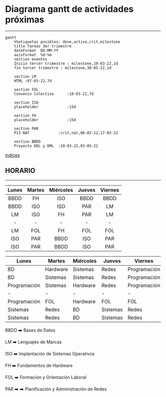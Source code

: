 # Diagrama gantt de actividades próximas
---
```mermaid
gantt
    %%etiquetas posibles: done,active,crit,milestone
    title Tareas 3er trimestre
    dateFormat  DD-MM-YY
    axisFormat  %d-%m
    section eventos
    Inicio tercer trimestre : milestone,10-03-22,1d
    fin tercer trimestre : milestone,30-05-22,1d

    section LM
    HTML :07-03-22,7d

    section FOL
	Convenio Colectivo      :10-03-22,7d

    section ISO
    placeholder             :15d

    section FH
    placeholder             :15d

    section PAR
    P13 NAT             :crit,nat,08-03-22,17-03-22

    section BBDD
    Proyecto DDL y DML  :10-03-22,03-05-22

```

[indices](indices.md)


## HORARIO

---

| Lunes | Martes | Miércoles | Jueves | Viernes |
|:-----:|:------:|:---------:|:------:|:-------:|
| BBDD  | FH     | ISO       | BBDD   | BBDD    |
| BBDD  | ISO    | ISO       | PAR    | LM      |
| LM    | ISO    | FH        | PAR    | LM      |
| -     | -      | -         | -      | -       |
| LM    | FOL    | FH        | FOL    | FOL     |
| ISO   | PAR    | BBDD      | ISO    | PAR     |
| ISO   | PAR    | BBDD      | ISO    | PAR     |



| Lunes        | Martes   | Miércoles | Jueves   | Viernes      |
| ------------ | -------- | --------- | -------- | ------------ |
| BD           | Hardware | Sistemas  | Redes    | Programación |
| BD           | Sistemas | Sistemas  | Redes    | Programación |
| Programación | Sistemas | Hardware  | Redes    | Programación |
| -            | -        | -         | -        | -            |
| Programación | FOL      | Hardware  | FOL      | FOL          |
| Sistemas     | Redes    | BD        | Sistemas | Redes        |
| Sistemas     | Redes    | BD        | Sistemas | Redes        |


BBDD :arrow_right: Bases de Datos

LM :arrow_right: Lenguajes de Marcas

ISO :arrow_right: Implantación de Sistemas Operativos

FH :arrow_right: Fundamentos de Hardware

FOL :arrow_right: Formación y Orientación Laboral

PAR :arrow_right: ➡️ Planificación y Administración de Redes
